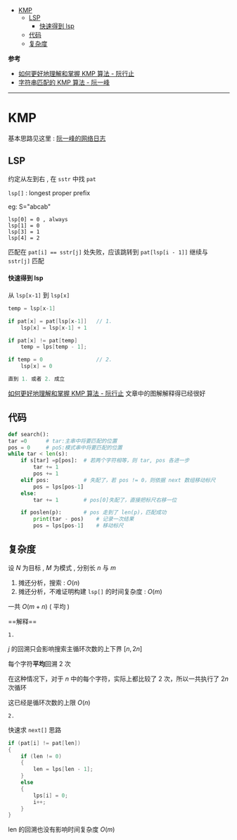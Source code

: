 - [KMP](#kmp)
  - [LSP](#lsp)
      - [快速得到 lsp](#快速得到-lsp)
  - [代码](#代码)
  - [复杂度](#复杂度)

**参考**

- [如何更好地理解和掌握 KMP 算法 - 阮行止](https://www.zhihu.com/question/21923021/answer/1032665486) 
- [字符串匹配的 KMP 算法 - 阮一峰](https://www.ruanyifeng.com/blog/2013/05/Knuth%E2%80%93Morris%E2%80%93Pratt_algorithm.html)

---

# KMP

基本思路见这里 : [阮一峰的网络日志](https://www.ruanyifeng.com/blog/2013/05/Knuth%E2%80%93Morris%E2%80%93Pratt_algorithm.html)

## LSP

约定从左到右 , 在 `sstr` 中找 `pat`

`lsp[]` : longest proper prefix

eg: S="abcab"

```
lsp[0] = 0 , always 
lsp[1] = 0 
lsp[3] = 1 
lsp[4] = 2 
```

匹配在 `pat[i] == sstr[j]` 处失败，应该跳转到 `pat[lsp[i - 1]]` 继续与 `sstr[j]` 匹配

#### 快速得到 lsp

从 `lsp[x-1]` 到 `lsp[x]`

```c
temp = lsp[x-1]

if pat[x] = pat[lsp[x-1]]   // 1.
    lsp[x] = lsp[x-1] + 1

if pat[x] != pat[temp]
    temp = lps[temp - 1];

if temp = 0                 // 2. 
    lsp[x] = 0

直到 1. 或者 2. 成立
```

[如何更好地理解和掌握 KMP 算法 - 阮行止](https://www.zhihu.com/question/21923021/answer/1032665486) 文章中的图解解释得已经很好
## 代码

```python
def search():
tar =0      # tar:主串中将要匹配的位置
pos = 0     # poS:模式串中将要匹配的位置
while tar < len(s):
    if s[tar] =p[pos]:  # 若两个字符相等，则 tar, pos 各进一步
        tar += 1
        pos += 1
    elif pos:           # 失配了，若 pos != 0，则依据 next 数组移动标尺
        pos = lps[pos-1]
    else:
        tar += 1        # pos[0]失配了，直接把标尺右移一位

    if poslen(p):       # pos 走到了 len(p)，匹配成功
        print(tar - pos)    # 记录一次结果
        pos = lps[pos-1]    # 移动标尺
```

## 复杂度

设 $N$ 为目标 , $M$ 为模式 , 分别长 $n$ 与 $m$

1. 摊还分析，搜索 : $O(n)$
2. 摊还分析，不难证明构建 `lsp[]` 的时间复杂度 : $O(m)$

一共 $O(m+n)$ ( 平均 )

==解释==

`1. `

$j$ 的回溯只会影响搜索主循环次数的上下界 $[n, 2n]$

每个字符**平均**回溯 $2$ 次

在这种情况下，对于 $n$ 中的每个字符，实际上都比较了 $2$ 次，所以一共执行了 $2n$ 次循环

这已经是循环次数的上限 $O(n)$

`2. `

快速求 `next[]` 思路

```c
if (pat[i] != pat[len])
{
    if (len != 0)
    {
        len = lps[len - 1];
    }
    else
    {
        lps[i] = 0;
        i++;
    }
}
```

len 的回溯也没有影响时间复杂度 $O(m)$